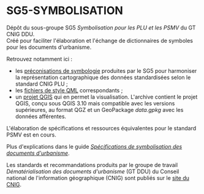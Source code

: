 # SG5-SYMBOLISATION

Dépôt du sous-groupe SG5 *Symbolisation pour les PLU et les PSMV* du GT CNIG DDU.  
Créé pour faciliter l'élaboration et l'échange de dictionnaires de symboles pour les documents d'urbanisme.

Retrouvez notamment ici :
* les [préconisations de symbologie](/PLU/preconisations.md) produites par le SG5 pour harmoniser la représentation cartographique des données standardisées selon le standard CNIG PLU ;
* les [fichiers de style QML](/PLU/QML) correspondants ;
* un [projet QGIS](/PLU/projet_qgis_symbolisation_plu.zip) qui en permet la visualisation. L'archive contient le projet QGIS, conçu sous QGIS 3.10 mais compatible avec les versions supérieures, au format QGZ et un GeoPackage _data.gpkg_ avec les données afférentes.

L'élaboration de spécifications et ressources équivalentes pour le standard PSMV est en cours.

Plus d'explications dans le guide *[Spécifications de symbolisation des documents d'urbanisme](https://drive.google.com/drive/folders/1YHCxmiWknRLXUREbOYq4CUpvqYGZaw2Z)*.

Les standards et recommandations produits par le groupe de travail *Dématérialisation des documents d'urbanisme* (GT DDU) du Conseil national de l'information géographique (CNIG) sont publiés sur le [site du CNIG](http://cnig.gouv.fr/?page_id=2732).
